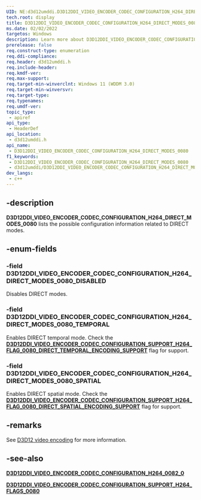 ```yaml
---
UID: NE:d3d12umddi.D3D12DDI_VIDEO_ENCODER_CODEC_CONFIGURATION_H264_DIRECT_MODES_0080
tech.root: display
title: D3D12DDI_VIDEO_ENCODER_CODEC_CONFIGURATION_H264_DIRECT_MODES_0080
ms.date: 02/02/2022
targetos: Windows
description: Learn more about D3D12DDI_VIDEO_ENCODER_CODEC_CONFIGURATION_H264_DIRECT_MODES_0080
prerelease: false
req.construct-type: enumeration
req.ddi-compliance: 
req.header: d3d12umddi.h
req.include-header: 
req.kmdf-ver: 
req.max-support: 
req.target-min-winverclnt: Windows 11 (WDDM 3.0)
req.target-min-winversvr: 
req.target-type: 
req.typenames: 
req.umdf-ver: 
topic_type:
 - apiref
api_type:
 - HeaderDef
api_location:
 - d3d12umddi.h
api_name:
 - D3D12DDI_VIDEO_ENCODER_CODEC_CONFIGURATION_H264_DIRECT_MODES_0080
f1_keywords:
 - D3D12DDI_VIDEO_ENCODER_CODEC_CONFIGURATION_H264_DIRECT_MODES_0080
 - d3d12umddi/D3D12DDI_VIDEO_ENCODER_CODEC_CONFIGURATION_H264_DIRECT_MODES_0080
dev_langs:
 - c++
---
```


## -description

**D3D12DDI_VIDEO_ENCODER_CODEC_CONFIGURATION_H264_DIRECT_MODES_0080** lists the possible configuration information related to DIRECT modes.

## -enum-fields

### -field D3D12DDI_VIDEO_ENCODER_CODEC_CONFIGURATION_H264_DIRECT_MODES_0080_DISABLED

Disables DIRECT modes.

### -field D3D12DDI_VIDEO_ENCODER_CODEC_CONFIGURATION_H264_DIRECT_MODES_0080_TEMPORAL

Enables DIRECT temporal mode. Check the [**D3D12DDI_VIDEO_ENCODER_CODEC_CONFIGURATION_SUPPORT_H264_FLAG_0080_DIRECT_TEMPORAL_ENCODING_SUPPORT**](ne-d3d12umddi-d3d12ddi_video_encoder_codec_configuration_support_h264_flags_0080.md) flag for support.

### -field D3D12DDI_VIDEO_ENCODER_CODEC_CONFIGURATION_H264_DIRECT_MODES_0080_SPATIAL

Enables DIRECT spatial mode. Check the [**D3D12DDI_VIDEO_ENCODER_CODEC_CONFIGURATION_SUPPORT_H264_FLAG_0080_DIRECT_SPATIAL_ENCODING_SUPPORT**](ne-d3d12umddi-d3d12ddi_video_encoder_codec_configuration_support_h264_flags_0080.md) flag for support.

## -remarks

See [D3D12 video encoding](/windows-hardware/drivers/display/video-encoding-d3d12.md) for more information.

## -see-also

[**D3D12DDI_VIDEO_ENCODER_CODEC_CONFIGURATION_H264_0082_0**](ns-d3d12umddi-d3d12ddi_video_encoder_codec_configuration_h264_0080_2.md)

[**D3D12DDI_VIDEO_ENCODER_CODEC_CONFIGURATION_SUPPORT_H264_FLAGS_0080**](ne-d3d12umddi-d3d12ddi_video_encoder_codec_configuration_support_h264_flags_0080.md)
